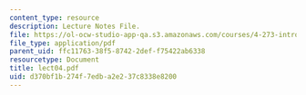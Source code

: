 ```yaml
---
content_type: resource
description: Lecture Notes File.
file: https://ol-ocw-studio-app-qa.s3.amazonaws.com/courses/4-273-introduction-to-design-inquiry-fall-2004/d370bf1b274f7edba2e237c8338e8200_lect04.pdf
file_type: application/pdf
parent_uid: ffc11763-38f5-8742-2def-f75422ab6338
resourcetype: Document
title: lect04.pdf
uid: d370bf1b-274f-7edb-a2e2-37c8338e8200
---
```

